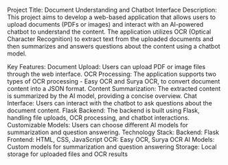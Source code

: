 Project Title: Document Understanding and Chatbot Interface
Description:
This project aims to develop a web-based application that allows users to upload documents (PDFs or images) and interact with an AI-powered chatbot to understand the content. The application utilizes OCR (Optical Character Recognition) to extract text from the uploaded documents and then summarizes and answers questions about the content using a chatbot model.

Key Features:
Document Upload: Users can upload PDF or image files through the web interface.
OCR Processing: The application supports two types of OCR processing - Easy OCR and Surya OCR, to convert document content into a JSON format.
Content Summarization: The extracted content is summarized by the AI model, providing a concise overview.
Chat Interface: Users can interact with the chatbot to ask questions about the document content.
Flask Backend: The backend is built using Flask, handling file uploads, OCR processing, and chatbot interactions.
Customizable Models: Users can choose different AI models for summarization and question answering.
Technology Stack:
Backend: Flask
Frontend: HTML, CSS, JavaScript
OCR: Easy OCR, Surya OCR
AI Models: Custom models for summarization and question answering
Storage: Local storage for uploaded files and OCR results